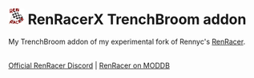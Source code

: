 # ![RenRacer Icon](./Icon.png) RenRacerX TrenchBroom addon<br>


My TrenchBroom addon of my experimental fork of Rennyc's [RenRacer](https://github.com/RennyC4/RenRacer).<br><br>





[Official RenRacer Discord](https://discord.gg/7VQpDvy) | [RenRacer on MODDB](https://www.moddb.com/mods/renracer)
